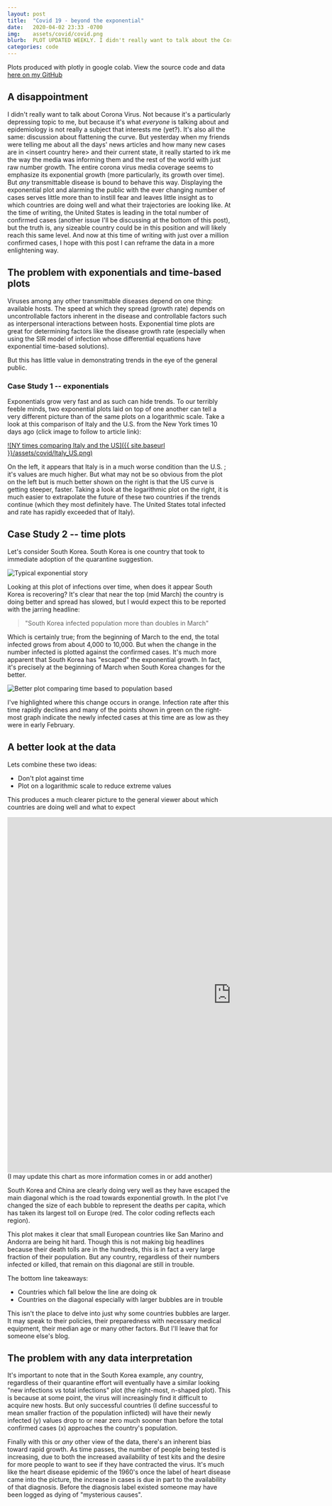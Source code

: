 ```yaml
---
layout: post
title:  "Covid 19 - beyond the exponential"
date:   2020-04-02 23:33 -0700
img:	assets/covid/covid.png
blurb:	PLOT UPDATED WEEKLY. I didn't really want to talk about the Corona Virus. Not because it's a particularly depressing topic to me, but because it's what *everyone* is talking about and epidemiology is not really a subject that interests me. But the media's portrayal of the data as just raw numbers doesn't get a good message across. Further, it doesn't tell us what we should focus on. I hope with this post I can reframe the data in a more enlightening way
categories: code
---
```

Plots produced with plotly in google colab. View the source code and data [here on my GitHub](https://github.com/Tclack88/covid19)
## A disappointment

I didn't really want to talk about Corona Virus. Not because it's a particularly depressing topic to me, but because it's what *everyone* is talking about and epidemiology is not really a subject that interests me (yet?). It's also all the same: discussion about flattening the curve. But yesterday when my friends were telling me about all the days' news articles and how many new cases are in \<insert country here\> and their current state, it really started to irk me the way the media was informing them and the rest of the world with just raw number growth. The entire corona virus media coverage seems to emphasize its exponential growth (more particularly, its growth over time). But *any* transmittable disease is bound to behave this way. Displaying the exponential plot and alarming the public with the ever changing number of cases serves little more than to instill fear and leaves little insight as to which countries are doing well and what their trajectories are looking like. At the time of writing, the United States is leading in the total number of confirmed cases (another issue I'll be discussing at the bottom of this post), but the truth is, any sizeable country could be in this position and will likely reach this same level. And now at this time of writing with just over a million confirmed cases, I hope with this post I can reframe the data in a more enlightening way.

## The problem with exponentials and time-based plots

Viruses among any other transmittable diseases depend on one thing: available hosts. The speed at which they spread (growth rate) depends on uncontrollable factors inherent in the disease and controllable factors such as interpersonal interactions between hosts. Exponential time plots are great for determining factors like the disease growth rate (especially when using the SIR model of infection whose differential equations have exponential time-based solutions).

But this has little value in demonstrating trends in the eye of the general public.

### Case Study 1 -- exponentials

Exponentials grow very fast and as such can hide trends. To our terribly feeble minds, two exponential plots laid on top of one another can tell a very different picture than of the same plots on a logarithmic scale. Take a look at this comparison of Italy and the U.S. from the New York times 10 days ago (click image to follow to article link):

[![NY times comparing Italy and the US]({{ site.baseurl }}/assets/covid/Italy_US.png)](https://www.nytimes.com/2020/03/20/health/coronavirus-data-logarithm-chart.html)

On the left, it appears that Italy is in a much worse condition than the U.S. ; it's values are much higher. But what may not be so obvious from the plot on the left but is much better shown on the right is that the US curve is getting steeper, faster. Taking a look at the logarithmic plot on the right, it is much easier to extrapolate the future of these two countries if the trends continue (which they most definitely have. The United States total infected and rate has rapidly exceeded that of Italy).

## Case Study 2 -- time plots

Let's consider South Korea. South Korea is one country that took to immediate adoption of the quarantine suggestion. 

![Typical exponential story]({{site.baseurl}}/assets/covid/exponential_story.png)

Looking at this plot of infections over time, when does it appear South Korea is recovering? It's clear that near the top (mid March) the country is doing better and spread has slowed, but I would expect this to be reported with the jarring headline: 

> "South Korea infected population more than doubles in March"

Which is certainly true; from the beginning of March to the end, the total infected grows from about 4,000 to 10,000. But when the change in the number infected is plotted against the confirmed cases. It's much more apparent that South Korea has "escaped" the exponential growth. In fact, it's precisely at the beginning of March when South Korea changes for the better.

![Better plot comparing time based to population based]({{site.baseurl}}/assets/covid/compare_time_with_pop.png)

I've highlighted where this change occurs in orange. Infection rate after this time rapidly declines and many of the points shown in green on the right-most graph indicate the newly infected cases at this time are as low as they were in early February.

## A better look at the data

Lets combine these two ideas: 
- Don't plot against time
- Plot on a logarithmic scale to reduce extreme values 

This produces a much clearer picture to the general viewer about which countries are doing well and what to expect

<iframe id="igraph" scrolling="no" style="border:none;" seamless="seamless" src="https://plotly.com/~tclack88/1.embed" height="800" width="200%" ></iframe>
(I may update this chart as more information comes in or add another)

South Korea and China are clearly doing very well as they have escaped the main diagonal which is the road towards exponential growth. In the plot I've changed the size of each bubble to represent the deaths per capita, which has taken its largest toll on Europe (red. The color coding reflects each region). 

This plot makes it clear that small European countries like San Marino and Andorra are being hit hard. Though this is not making big headlines because their death tolls are in the hundreds, this is in fact a very large fraction of their population. But any country, regardless of their numbers infected or killed, that remain on this diagonal are still in trouble.

The bottom line takeaways:
- Countries which fall below the line are doing ok
- Countries on the diagonal especially with larger bubbles are in trouble

This isn't the place to delve into just why some countries bubbles are larger. It may speak to their policies, their preparedness with necessary medical equipment, their median age or many other factors. But I'll leave that for someone else's blog.

## The problem with any data interpretation

It's important to note that in the South Korea example, any country, regardless of their quarantine effort will eventually have a similar looking "new infections vs total infections" plot (the right-most, n-shaped plot). This is because at some point, the virus will increasingly find it difficult to acquire new hosts. But only successful countries (I define successful to mean smaller fraction of the population inflicted) will have their newly infected (y) values drop to or near zero much sooner than before the total confirmed cases (x) approaches the country's population. 

Finally with this or *any* other view of the data, there's an inherent bias toward rapid growth. As time passes, the number of people being tested is increasing, due to both the increased availability of test kits and the desire for more people to want to see if they have contracted the virus. It's much like the heart disease epidemic of the 1960's  once the label of heart disease came into the picture, the increase in cases is due in part to the availability of that diagnosis. Before the diagnosis label existed someone may have been logged as dying of "mysterious causes".
